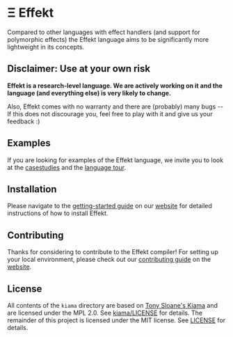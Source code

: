 # Ξ Effekt

Compared to other languages with effect handlers (and support for polymorphic effects) the Effekt language
aims to be significantly more lightweight in its concepts.


## Disclaimer: Use at your own risk

**Effekt is a research-level language. We are actively working on it and the language (and everything else) is very likely to change.**

Also, Effekt comes with no warranty and there are (probably) many bugs -- If this does not discourage you, feel free to
play with it and give us your feedback :)

## Examples

If you are looking for examples of the Effekt language, we invite you to look at the [casestudies](https://github.com/effekt-lang/effekt/tree/master/examples/casestudies) and the [language tour](https://effekt-lang.org/tour).

## Installation

Please navigate to the [getting-started guide](https://effekt-lang.org/docs) on our [website](https://effekt-lang.org) for detailed instructions of how to install Effekt.

## Contributing

Thanks for considering to contribute to the Effekt compiler! For setting up your local environment, please check out our [contributing guide](https://effekt-lang.org/contributing.html) on the [website](https://effekt-lang.org).

## License

All contents of the `kiama` directory are based on [Tony Sloane's Kiama](https://github.com/inkytonik/kiama/) and are licensed under the MPL 2.0. See [kiama/LICENSE](kiama/LICENSE) for details.
The remainder of this project is licensed under the MIT license. See [LICENSE](LICENSE) for details.
